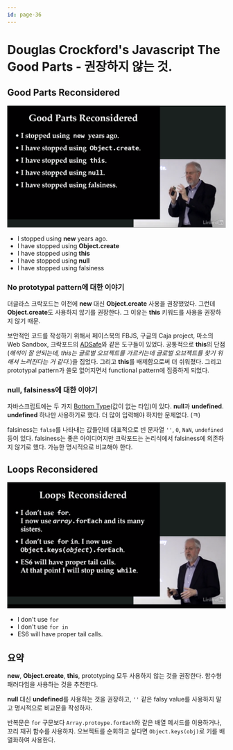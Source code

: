 ```yaml
---
id: page-36
---
```

# Douglas Crockford's Javascript The Good Parts - 권장하지 않는 것.

## Good Parts Reconsidered

![reconsidered slide 1](../$images/js-good-parts-reconsidered-slide1.png)

- I stopped using **new** years ago.
- I have stopped using **Object.create**
- I have stopped using **this**
- I have stopped using **null**
- I have stopped using falsiness

### No prototypal pattern에 대한 이야기

더글라스 크락포드는 이전에 **new** 대신 **Object.create** 사용을 권장했었다.
그런데 **Object.create**도 사용하지 않기를 권장한다. 그 이유는 **this** 키워드를 사용을 권장하지 않기 때문.

보안적인 코드를 작성하기 위해서
페이스북의 FBJS, 구글의 Caja project, 마소의 Web Sandbox, 크락포드의 [ADSafe](http://www.adsafe.org/)와
같은 도구들이 있었다. 공통적으로 **this**의 단점
(*해석이 잘 안되는데, this는 글로벌 오브젝트를 가르키는데 글로벌 오브젝트를 찾기 위해서 느려진다는 거 같다.*)을 집었다.
그리고 **this**를 배제함으로써 더 쉬워졌다. 그리고 prototypal pattern가 쓸모 없어지면서 functional pattern에 집중하게 되었다.

### null, falsiness에 대한 이야기

자바스크립트에는 두 가지 [Bottom Type](https://en.wikipedia.org/wiki/Bottom_type)(값이 없는 타입)이 있다. **null**과 **undefined**.
**undefined** 하나만 사용하기로 했다. 더 많이 입력해야 하지만 문제없다. (ㅋ)

falsiness는 `false`를 나타내는 값들인데 대표적으로 빈 문자열 `''`, `0`, `NaN`, `undefined` 등이 있다.
falsiness는 좋은 아이디어지만 크락포드는 논리식에서 falsiness에 의존하지 않기로 했다. 가능한 명시적으로 비교해야 한다.

## Loops Reconsidered

![reconsidered slide 2](../$images/js-good-parts-reconsidered-slide2.png)

- I don't use `for`
- I don't use `for in`
- ES6 will have proper tail calls.

## 요약

**new**, **Object.create**, **this**, prototyping 모두 사용하지 않는 것을 권장한다.
함수형 패러다임을 사용하는 것을 추천한다.

**null** 대신 **undefined**를 사용하는 것을 권장하고, `''` 같은 falsy value를 사용하지 말고 명시적으로 비교문을 작성하자.

반복문은 `for` 구문보다 `Array.protoype.forEach`와 같은 배열 메서드를 이용하거나, 꼬리 재귀 함수를 사용하자.
오브젝트를 순회하고 싶다면 `Object.keys(obj)`로 키를 배열화하여 사용한다.
